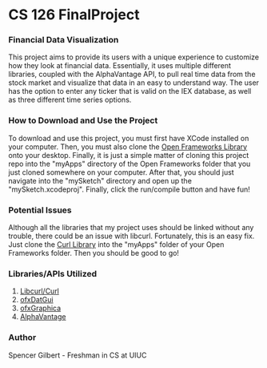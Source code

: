 # CS 126 FinalProject
### Financial Data Visualization
This project aims to provide its users with a unique experience to customize how they
look at financial data. Essentially, it uses multiple different libraries, coupled with
the AlphaVantage API, to pull real time data from the stock market and visualize that data
in an easy to understand way. The user has the option to enter any ticker that is valid
on the IEX database, as well as three different time series options.

### How to Download and Use the Project
To download and use this project, you must first have XCode installed on your computer.
Then, you must also clone the [Open Frameworks Library](http://openframeworks.cc/) onto
your desktop. Finally, it is just a simple matter of cloning this project repo into the
"myApps" directory of the Open Frameworks folder that you just cloned somewhere on your
computer. After that, you should just navigate into the "mySketch" directory and open up
the "mySketch.xcodeproj". Finally, click the run/compile button and have fun!

### Potential Issues
Although all the libraries that my project uses should be linked without any trouble, there
could be an issue with libcurl. Fortunately, this is an easy fix. Just clone the
[Curl Library](https://github.com/curl/curl) into the "myApps" folder of your Open Frameworks
folder. Then you should be good to go!

### Libraries/APIs Utilized

1. [Libcurl/Curl](https://github.com/curl/curl)
2. [ofxDatGui](https://github.com/braitsch/ofxDatGui)
3. [ofxGraphica](https://github.com/jagracar/ofxGrafica)
4. [AlphaVantage](https://www.alphavantage.co/documentation/)

### Author
Spencer Gilbert - Freshman in CS at UIUC
